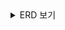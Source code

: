 <details>
<summary>ERD 보기</summary>

<img width="1591" height="2711" alt="ERD" src="https://github.com/user-attachments/assets/d651e969-9b17-499a-a615-15eec76ca1d8" />

</details>
